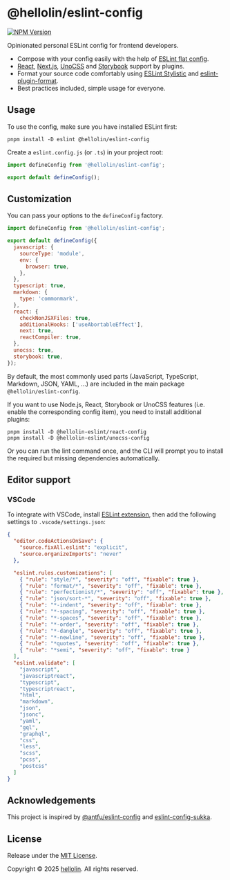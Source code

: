 # @hellolin/eslint-config

[![NPM Version](https://img.shields.io/npm/v/%40hellolin%2Feslint-config?style=flat-square)](https://npmjs.com/package/@hellolin/eslint-config)

Opinionated personal ESLint config for frontend developers.

- Compose with your config easily with the help of [ESLint flat config](https://eslint.org/docs/latest/use/configure/configuration-files).
- [React](https://react.dev/), [Next.js](https://nextjs.org/), [UnoCSS](https://unocss.dev/) and [Storybook](https://storybook.js.org/) support by plugins.
- Format your source code comfortably using [ESLint Stylistic](https://eslint.style/) and [eslint-plugin-format](https://github.com/antfu/eslint-plugin-format).
- Best practices included, simple usage for everyone.

## Usage

To use the config, make sure you have installed ESLint first:

```shell
pnpm install -D eslint @hellolin/eslint-config
```

Create a `eslint.config.js` (or `.ts`) in your project root:

```js
import defineConfig from '@hellolin/eslint-config';

export default defineConfig();
```

## Customization

You can pass your options to the `defineConfig` factory.

```js
import defineConfig from '@hellolin/eslint-config';

export default defineConfig({
  javascript: {
    sourceType: 'module',
    env: {
      browser: true,
    },
  },
  typescript: true,
  markdown: {
    type: 'commonmark',
  },
  react: {
    checkNonJSXFiles: true,
    additionalHooks: ['useAbortableEffect'],
    next: true,
    reactCompiler: true,
  },
  unocss: true,
  storybook: true,
});
```

By default, the most commonly used parts (JavaScript, TypeScript, Markdown, JSON, YAML, ...) are included in the main package `@hellolin/eslint-config`.

If you want to use Node.js, React, Storybook or UnoCSS features (i.e. enable the corresponding config item), you need to install additional plugins:

```shell
pnpm install -D @hellolin-eslint/react-config
pnpm install -D @hellolin-eslint/unocss-config
```

Or you can run the lint command once, and the CLI will prompt you to install the required but missing dependencies automatically.

## Editor support

### VSCode

To integrate with VSCode, install [ESLint extension](https://marketplace.visualstudio.com/items?itemName=dbaeumer.vscode-eslint), then add the following settings to `.vscode/settings.json`:

```json
{
  "editor.codeActionsOnSave": {
    "source.fixAll.eslint": "explicit",
    "source.organizeImports": "never"
  },

  "eslint.rules.customizations": [
    { "rule": "style/*", "severity": "off", "fixable": true },
    { "rule": "format/*", "severity": "off", "fixable": true },
    { "rule": "perfectionist/*", "severity": "off", "fixable": true },
    { "rule": "json/sort-*", "severity": "off", "fixable": true },
    { "rule": "*-indent", "severity": "off", "fixable": true },
    { "rule": "*-spacing", "severity": "off", "fixable": true },
    { "rule": "*-spaces", "severity": "off", "fixable": true },
    { "rule": "*-order", "severity": "off", "fixable": true },
    { "rule": "*-dangle", "severity": "off", "fixable": true },
    { "rule": "*-newline", "severity": "off", "fixable": true },
    { "rule": "*quotes", "severity": "off", "fixable": true },
    { "rule": "*semi", "severity": "off", "fixable": true }
  ],
  "eslint.validate": [
    "javascript",
    "javascriptreact",
    "typescript",
    "typescriptreact",
    "html",
    "markdown",
    "json",
    "jsonc",
    "yaml",
    "gql",
    "graphql",
    "css",
    "less",
    "scss",
    "pcss",
    "postcss"
  ]
}
```

## Acknowledgements

This project is inspired by [@antfu/eslint-config](https://github.com/antfu/eslint-config) and [eslint-config-sukka](https://github.com/SukkaW/eslint-config-sukka).

## License

Release under the [MIT License](https://github.com/VLTHellolin/eslint-config/blob/main/LICENSE).

Copyright © 2025 [hellolin](https://hellolin.top). All rights reserved.
